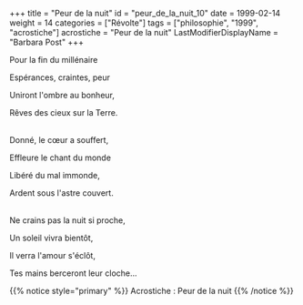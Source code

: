 +++
title = "Peur de la nuit"
id = "peur_de_la_nuit_10"
date = 1999-02-14
weight = 14
categories = ["Révolte"]
tags = ["philosophie", "1999", "acrostiche"]
acrostiche = "Peur de la nuit"
LastModifierDisplayName = "Barbara Post"
+++

Pour la fin du millénaire

Espérances, craintes, peur

Uniront l'ombre au bonheur,

Rêves des cieux sur la Terre.

 \
Donné, le cœur a souffert,

Effleure le chant du monde

Libéré du mal immonde,

Ardent sous l'astre couvert.

 \
Ne crains pas la nuit si proche,

Un soleil vivra bientôt,

Il verra l'amour s'éclôt,

Tes mains berceront leur cloche...

{{% notice style="primary" %}}
Acrostiche : Peur de la nuit
{{% /notice %}}
